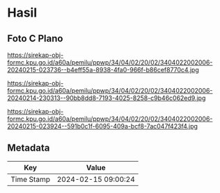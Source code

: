 # Hasil

## Foto C Plano

https://sirekap-obj-formc.kpu.go.id/a60a/pemilu/ppwp/34/04/02/20/02/3404022002006-20240215-023736--b4eff55a-8938-4fa0-966f-b86cef8770c4.jpg

https://sirekap-obj-formc.kpu.go.id/a60a/pemilu/ppwp/34/04/02/20/02/3404022002006-20240214-230313--90bb8dd8-7193-4025-8258-c9b46c062ed9.jpg

https://sirekap-obj-formc.kpu.go.id/a60a/pemilu/ppwp/34/04/02/20/02/3404022002006-20240215-023924--591b0c1f-6095-409a-bcf8-7ac047f423f4.jpg


## Metadata

| Key        | Value               |
| ---------- | ------------------- |
| Time Stamp | 2024-02-15 09:00:24 |




